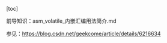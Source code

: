 [toc]



前导知识：asm_volatile_内嵌汇编用法简介.md



参见：https://blog.csdn.net/geekcome/article/details/6216634





